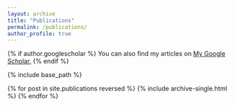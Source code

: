 ```yaml
---
layout: archive
title: "Publications"
permalink: /publications/
author_profile: true
---
```


{% if author.googlescholar %}
  You can also find my articles on <u><a href="https://scholar.google.com/citations?user=fLWv-VgAAAAJ&hl=en&oi=ao">My Google Scholar</a>.</u>
{% endif %}

{% include base_path %}

{% for post in site.publications reversed %}
  {% include archive-single.html %}
{% endfor %}
